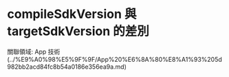 # compileSdkVersion 與 targetSdkVersion 的差別

關聯領域: App 技術 (../%E9%A0%98%E5%9F%9F/App%20%E6%8A%80%E8%A1%93%205d982bb2acd84fc8b54a0186e356ea9a.md)